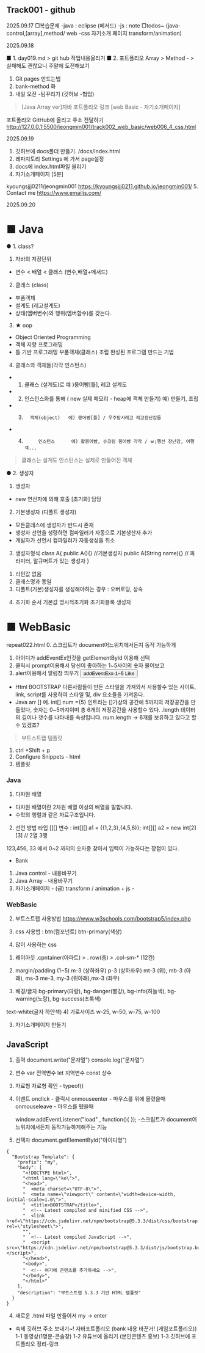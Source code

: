 ## Track001 -  github
2025.09.17
□복습문제 
-java : eclipse (메서드)
-js : note
□todos~
(java-control,[array],method/
web -css 자기소개 페이지
  transform/animation)

2025.09.18

■ 1. day019.md > git hub 작업내용올리기
■ 2. 포트폴리오 Array > Method  - > 실패해도 괜찮으니 주말에 도전해보기

1. Git pages 만드는법
2. bank-method 화
3. 내일 오전 -팀꾸리기 (깃허브 -협업)


> [Java Array ver]자바 포트폴리오 링크
> [web Basic - 자기소개페이지]

포트폴리오 GitHub에 올리고 주소 전달하기
http://127.0.0.1:5500/jeongmin001/track002_web_basic/web006_4_css.html

2025.09.19

1. 깃허브에 docs폴더 만들기. /docs/index.html
2. 레파지토리 Settings 에 가서 page설정
3. docs에 index.html파일 올리기
4. 자기소개페이지 [5분]

kyoungsjjj0211/jeongmin001
https://kyoungsjjj0211.github.io/jeongmin001/
5. Contact me
https://www.emailjs.com/

2025.09.20
# ■ Java
● 1. class?
1. 자바의 저장단위
- 변수 < 배열 < 클래스 (변수,배열+메서드) 
2. 클래스 (class)
- 부품객체
- 설계도 (레고설계도)
- 상태(멤버변수)와 행위(멤버함수)를 갖는다.

3. ★ oop
- Object Oriented Programming
-  객체     지향     프로그래밍
-   틀      기반     프로그래밍
  부품객체(클래스) 조립 완성된 프로그램 만드는 기법

4. 클래스와 객체들(각각 인스턴스)
- 1. 클래스 (설계도)로 예 )붕어빵[틀], 레고 설계도
- 2. 인스턴스화를 통해 ( new 실제 메모리 - heap에 객체 만들기) 예) 만들기, 조립
- 3.       객체(object)   예) 붕어빵[틀] / 우주탐사레고 레고장난감들
- 4.          인스턴스      예) 팥붕어빵, 슈크림 붕어빵 각각 / ㅂ;행선 장난감, 여행객...

> 클래스는 설계도
> 인스턴스는 실제로 만들어진 객체


● 2. 생성자
1. 생성자
  - new 연산자에 의해 호출 [초기화] 담당

2. 기본생성자 (디폴트 생성자) 
 - 모든클래스에 생성자가 반드시 존재
 - 생성자 선언을 생량하면 컴파일러가 자동으로 기본생산자 추가
 - 개발자가 선언시 컴파일러가 자동생성을 취소

3. 생성자형식
class A{
  public A(){}   //기본생성자
  public A(String name){} // 파라미터, 알규머트가 있는 생성자
}

1) 리턴값 없음
2) 클래스명과 동일
3) 디폴트(기본)생성자를 생성해야하는 경우 : 오버로딩, 상속

4. 초기화 순서
기본값    명시적초기화    초기화블록     생성자

# ■ WebBasic
repeat022.html
0. 스크립트가 document어느위치에서든지 동작 가능하게
1. 아이디가 addEventEx인것을 getElementById 이용해 선택
2. 클릭시 prompt이용해서 당신이 좋아하는 1~5사이의 숫자 물어보고
3. alert이용해서 알림창 띄우기
<input type="button" value="addEventExx-1~5 Like"
title = "버튼5" id="addEventEx" class="btn btn-success" />

- Html BOOTSTRAP
다른사람들이 만든 스타일을 가져와서 사용할수 있는 사이트, link, script를 사용하여 스타일 및, div 요소들을 가져온다.
- Java arr [] 
예. int[] num ={5} 인트라는 []가상의 공간에 5까지의 저장공간을 만들었다, 숫자는 0~5까지이며 총 6개의 저장공간을 사용할수 있다.
.length 데이터의 길이나 갯수를 나타내를 속성입니다.
num.length  -> 6개를 보유하고 있다고 할수 있겠죠?

> 부트스트랩 템플릿
1. ctrl +Shift + p
2. Configure Snippets - html
3. 템플릿

### Java
1. 다차원 배열 
- 다차원 배열이란 2차원 배열 이상의 배열을 말합니다.
- 수학의 행렬과 같은 자료구조입니다.
2. 선언 방법
 타입 [][] 변수 :
 int[][] a1 = {{1,2,3},{4,5,6}};
 int[][] a2 = new int[2][3] // 2열 3행

123,456, 33 에서  0~2 까지의 숫자중 찾아서 입력이 가능하다는 장점이 있다.


- Bank
1) Java control - 내용바꾸기
2) Java Array - 내용바꾸기
3) 자기소개페이지 - (금) transform / animation
                    + js -
### WebBasic


2. 부트스트랩 사용방법 https://www.w3schools.com/bootstrap5/index.php
1. css
사용법 :  btn(컴포넌트) btn-primary(색상)

2. 많이 사용하는 css
1) 레이아웃
  .cpntainer(아파트) > . row(층) > .col-sm-* (12칸)

2) margin/padding (1~5)
  m-3 (상하좌우) p-3 (상하좌우)
  mt-3 (위), mb-3 (아래), ms-3 me-3, my-3 (위아래),mx-3 (좌우)
3) 배경/글자
  bg-primary(파랑), bg-danger(빨강), bg-info(하늘색), bg-warning(노랑), bg-success(초록색)

  text-white(글자 하얀색)
4) 가로사이즈
  w-25, w-50, w-75, w-100

3. 자기소개페이지 만들기

## JavaScript

1. 출력
	document.write("문자열")
	console.log("문자열")

2. 변수
	var 전역변수
	let 지역변수
	const 상수

3. 자료형
	자료형 확인 - typeof()

4. 이벤트 
	onclick  - 클릭시
	onmouseenter - 마우스를 위에 올렸을때
	onmouseleave - 마우스를 뗐을때

    window.addEventListener("load" , function(){   }); -스크립트가 document어느위치에서든지 동작가능하게해주는 기능

5. 선택자
   document.getElementById("아이디명")


```
{
  "Bootstrap Template": {
    "prefix": "my",
    "body": [
      "<!DOCTYPE html>",
      "<html lang=\"ko\">",
      "<head>",
      "  <meta charset=\"UTF-8\">",
      "  <meta name=\"viewport\" content=\"width=device-width, initial-scale=1.0\">",
      "  <title>BOOTSTRAP</title>",
      "  <!-- Latest compiled and minified CSS -->",
      "  <link href=\"https://cdn.jsdelivr.net/npm/bootstrap@5.3.3/dist/css/bootstrap.min.css\" rel=\"stylesheet\">",
      "",
      "  <!-- Latest compiled JavaScript -->",
      "  <script src=\"https://cdn.jsdelivr.net/npm/bootstrap@5.3.3/dist/js/bootstrap.bundle.min.js\"></script>",
      "</head>",
      "<body>",
      "  <!-- 여기에 콘텐츠를 추가하세요 -->",
      "</body>",
      "</html>"
    ],
    "description": "부트스트랩 5.3.3 기반 HTML 템플릿"
  }
}
```
4. 새로운  .html 파일 만들어서 my → enter

- 숙제
깃허브 주소 보내기~!
자바포트폴리오 (bank 내용 바꾼거! (게임포트폴리오))
1-1 동영상(1명분-콘솔창)
1-2 유튜브에 올리기 (본인콘텐츠 홍보)
1-3 깃허브에 포트폴리오 정리-링크